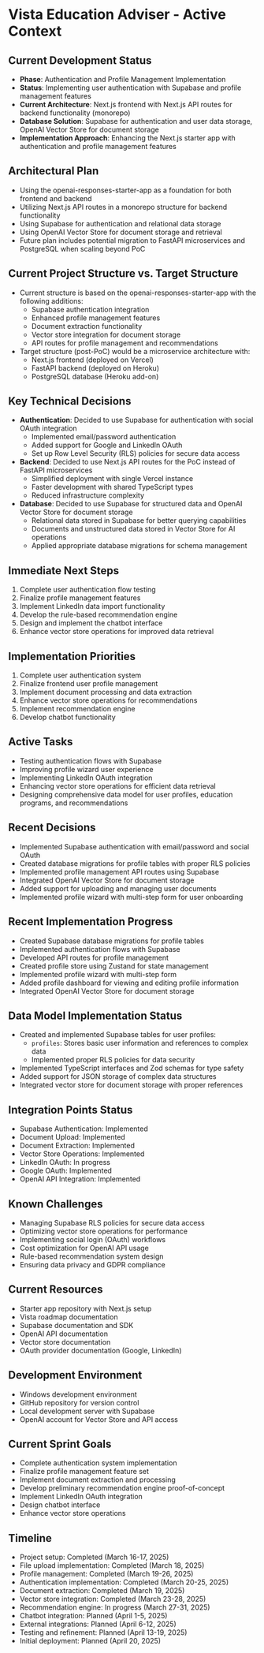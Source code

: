# Vista Education Adviser - Active Context

## Current Development Status
- **Phase**: Authentication and Profile Management Implementation
- **Status**: Implementing user authentication with Supabase and profile management features
- **Current Architecture**: Next.js frontend with Next.js API routes for backend functionality (monorepo)
- **Database Solution**: Supabase for authentication and user data storage, OpenAI Vector Store for document storage
- **Implementation Approach**: Enhancing the Next.js starter app with authentication and profile management features

## Architectural Plan
- Using the openai-responses-starter-app as a foundation for both frontend and backend
- Utilizing Next.js API routes in a monorepo structure for backend functionality
- Using Supabase for authentication and relational data storage
- Using OpenAI Vector Store for document storage and retrieval
- Future plan includes potential migration to FastAPI microservices and PostgreSQL when scaling beyond PoC

## Current Project Structure vs. Target Structure
- Current structure is based on the openai-responses-starter-app with the following additions:
  - Supabase authentication integration
  - Enhanced profile management features
  - Document extraction functionality
  - Vector store integration for document storage
  - API routes for profile management and recommendations
- Target structure (post-PoC) would be a microservice architecture with:
  - Next.js frontend (deployed on Vercel)
  - FastAPI backend (deployed on Heroku)
  - PostgreSQL database (Heroku add-on)

## Key Technical Decisions
- **Authentication**: Decided to use Supabase for authentication with social OAuth integration
  - Implemented email/password authentication
  - Added support for Google and LinkedIn OAuth
  - Set up Row Level Security (RLS) policies for secure data access
- **Backend**: Decided to use Next.js API routes for the PoC instead of FastAPI microservices
  - Simplified deployment with single Vercel instance
  - Faster development with shared TypeScript types
  - Reduced infrastructure complexity
- **Database**: Decided to use Supabase for structured data and OpenAI Vector Store for document storage
  - Relational data stored in Supabase for better querying capabilities
  - Documents and unstructured data stored in Vector Store for AI operations
  - Applied appropriate database migrations for schema management

## Immediate Next Steps
1. Complete user authentication flow testing
2. Finalize profile management features
3. Implement LinkedIn data import functionality
4. Develop the rule-based recommendation engine
5. Design and implement the chatbot interface
6. Enhance vector store operations for improved data retrieval

## Implementation Priorities
1. Complete user authentication system
2. Finalize frontend user profile management
3. Implement document processing and data extraction
4. Enhance vector store operations for recommendations
5. Implement recommendation engine
6. Develop chatbot functionality

## Active Tasks
- Testing authentication flows with Supabase
- Improving profile wizard user experience
- Implementing LinkedIn OAuth integration
- Enhancing vector store operations for efficient data retrieval
- Designing comprehensive data model for user profiles, education programs, and recommendations

## Recent Decisions
- Implemented Supabase authentication with email/password and social OAuth
- Created database migrations for profile tables with proper RLS policies
- Implemented profile management API routes using Supabase
- Integrated OpenAI Vector Store for document storage
- Added support for uploading and managing user documents
- Implemented profile wizard with multi-step form for user onboarding

## Recent Implementation Progress
- Created Supabase database migrations for profile tables
- Implemented authentication flows with Supabase
- Developed API routes for profile management
- Created profile store using Zustand for state management
- Implemented profile wizard with multi-step form
- Added profile dashboard for viewing and editing profile information
- Integrated OpenAI Vector Store for document storage

## Data Model Implementation Status
- Created and implemented Supabase tables for user profiles:
  - `profiles`: Stores basic user information and references to complex data
  - Implemented proper RLS policies for data security
- Implemented TypeScript interfaces and Zod schemas for type safety
- Added support for JSON storage of complex data structures
- Integrated vector store for document storage with proper references

## Integration Points Status
- Supabase Authentication: Implemented
- Document Upload: Implemented
- Document Extraction: Implemented
- Vector Store Operations: Implemented
- LinkedIn OAuth: In progress
- Google OAuth: Implemented
- OpenAI API Integration: Implemented

## Known Challenges
- Managing Supabase RLS policies for secure data access
- Optimizing vector store operations for performance
- Implementing social login (OAuth) workflows
- Cost optimization for OpenAI API usage
- Rule-based recommendation system design
- Ensuring data privacy and GDPR compliance

## Current Resources
- Starter app repository with Next.js setup
- Vista roadmap documentation
- Supabase documentation and SDK
- OpenAI API documentation
- Vector store documentation
- OAuth provider documentation (Google, LinkedIn)

## Development Environment
- Windows development environment
- GitHub repository for version control
- Local development server with Supabase
- OpenAI account for Vector Store and API access

## Current Sprint Goals
- Complete authentication system implementation
- Finalize profile management feature set
- Implement document extraction and processing
- Develop preliminary recommendation engine proof-of-concept
- Implement LinkedIn OAuth integration
- Design chatbot interface
- Enhance vector store operations

## Timeline
- Project setup: Completed (March 16-17, 2025)
- File upload implementation: Completed (March 18, 2025)
- Profile management: Completed (March 19-26, 2025)
- Authentication implementation: Completed (March 20-25, 2025)
- Document extraction: Completed (March 19, 2025)
- Vector store integration: Completed (March 23-28, 2025)
- Recommendation engine: In progress (March 27-31, 2025)
- Chatbot integration: Planned (April 1-5, 2025)
- External integrations: Planned (April 6-12, 2025)
- Testing and refinement: Planned (April 13-19, 2025)
- Initial deployment: Planned (April 20, 2025)
